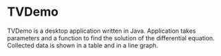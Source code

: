 # TVDemo
TVDemo is a desktop application written in Java. Application takes parameters and a function to find the solution of the differential equation. Collected data is shown in a table and in a line graph.


